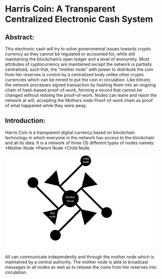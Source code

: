 # Harris Coin: A Transparent Centralized Electronic Cash System
## Abstract:
This electronic cash will try to solve governmental issues towards crypto currency as they cannot be regulated or accounted for, while still maintaining the blockchain’s open ledger and a level of anonymity. Most attributes of cyptocurrency are maintained except the network is partially centralized, such that, the “mother node” with power to distribute the coin from her reserves is control by a centralized body unlike other crypto currencies which can be mined to put the coin in circulation. Like bitcoin, the network processes signed transaction by hashing them into an ongoing chain of hash-based proof-of-work, forming a record that cannot be changed without redoing the proof-of-work. Nodes can leave and rejoin the network at will, accepting the Mothers node Proof-of-work chain as proof of what happened while they were away.
## Introduction:
Harris Coin is a transparent digital currency based on blockchain technology in which everyone in the network has access to the blockchain and all its data. It is a network of three (3) different types of nodes namely: 
*Mother Node
*Parent Node
*Child Node.

![Harris Network](data/HRC-Network.png)

All can communicate independently and through the mother node which is maintained by a central authority. The mother node is able to broadcast messages to all nodes as well as to release the coins from her reserves into circulation.                                                                                                                            

